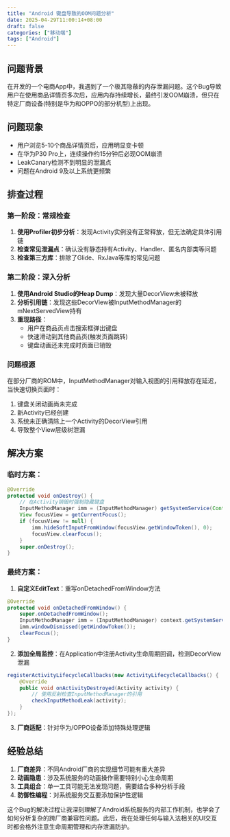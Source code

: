 ```yaml
---
title: "Android 键盘导致的OOM问题分析"
date: 2025-04-29T11:00:14+08:00
draft: false
categories: ["移动端"]
tags: ["Android"]
---
```

## 问题背景

在开发的一个电商App中，我遇到了一个极其隐蔽的内存泄漏问题。这个Bug导致用户在使用商品详情页多次后，应用内存持续增长，最终引发OOM崩溃，但只在特定厂商设备(特别是华为和OPPO的部分机型)上出现。

## 问题现象

- 用户浏览5-10个商品详情页后，应用明显变卡顿
- 在华为P30 Pro上，连续操作约15分钟后必现OOM崩溃
- LeakCanary检测不到明显的泄漏点
- 问题在Android 9及以上系统更频繁

## 排查过程

### 第一阶段：常规检查
1. **使用Profiler初步分析**：发现Activity实例没有正常释放，但无法确定具体引用链
2. **检查常见泄漏点**：确认没有静态持有Activity、Handler、匿名内部类等问题
3. **检查第三方库**：排除了Glide、RxJava等库的常见问题

### 第二阶段：深入分析
1. **使用Android Studio的Heap Dump**：发现大量DecorView未被释放
2. **分析引用链**：发现这些DecorView被InputMethodManager的mNextServedView持有
3. **重现路径**：
    - 用户在商品页点击搜索框弹出键盘
    - 快速滑动到其他商品页(触发页面跳转)
    - 键盘动画还未完成时页面已销毁

### 问题根源

在部分厂商的ROM中，InputMethodManager对输入视图的引用释放存在延迟，当快速切换页面时：
1. 键盘关闭动画尚未完成
2. 新Activity已经创建
3. 系统未正确清除上一个Activity的DecorView引用
4. 导致整个View层级树泄漏

## 解决方案

### 临时方案：
```java
@Override
protected void onDestroy() {
    // 在Activity销毁时强制隐藏键盘
    InputMethodManager imm = (InputMethodManager) getSystemService(Context.INPUT_METHOD_SERVICE);
    View focusView = getCurrentFocus();
    if (focusView != null) {
        imm.hideSoftInputFromWindow(focusView.getWindowToken(), 0);
        focusView.clearFocus();
    }
    super.onDestroy();
}
```

### 最终方案：
1. **自定义EditText**：重写onDetachedFromWindow方法
```java
@Override
protected void onDetachedFromWindow() {
    super.onDetachedFromWindow();
    InputMethodManager imm = (InputMethodManager) context.getSystemService(Context.INPUT_METHOD_SERVICE);
    imm.windowDismissed(getWindowToken());
    clearFocus();
}
```

2. **添加全局监控**：在Application中注册Activity生命周期回调，检测DecorView泄漏
```java
registerActivityLifecycleCallbacks(new ActivityLifecycleCallbacks() {
    @Override
    public void onActivityDestroyed(Activity activity) {
        // 使用反射检查InputMethodManager的引用
        checkInputMethodLeak(activity);
    }
});
```

3. **厂商适配**：针对华为/OPPO设备添加特殊处理逻辑

## 经验总结

1. **厂商差异**：不同Android厂商的实现细节可能有重大差异
2. **动画隐患**：涉及系统服务的动画操作需要特别小心生命周期
3. **工具组合**：单一工具可能无法发现问题，需要结合多种分析手段
4. **防御性编程**：对系统服务交互要添加保护性逻辑

这个Bug的解决过程让我深刻理解了Android系统服务的内部工作机制，也学会了如何分析复杂的跨厂商兼容性问题。此后，我在处理任何与输入法相关的UI交互时都会格外注意生命周期管理和内存泄漏防护。